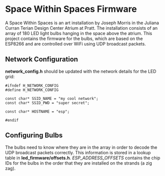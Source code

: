 # Space Within Spaces Firmware

A Space Within Spaces is an art installation by Joseph Morris in the Juliana
Curran Terian Design Center Atrium at Pratt. The installation consists of an
array of 180 LED light bulbs hanging in the space above the atrium. This
project contains the firmware for the bulbs, which are based on the ESP8266 and
are controlled over WiFi using UDP broadcast packets.

## Network Configuration

**network_config.h** should be updated with the network details for the LED
grid:

```
#ifndef H_NETWORK_CONFIG
#define H_NETWORK_CONFIG

const char* SSID_NAME = "my cool network";
const char* SSID_PWD = "super secret";

const char* HOSTNAME = "esp";

#endif
```

## Configuring Bulbs

The bulbs need to know where they are in the array in order to decode the
UDP broadcast packets correctly. This information is stored in a lookup table
in **led_firmware/offsets.h**. *ESP_ADDRESS_OFFSETS* contains the chip IDs for
the bulbs in the order that they are installed on the strands (a zig zag).

